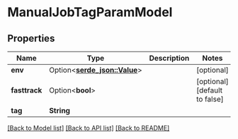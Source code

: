 # ManualJobTagParamModel

## Properties

Name | Type | Description | Notes
------------ | ------------- | ------------- | -------------
**env** | Option<[**serde_json::Value**](.md)> |  | [optional]
**fasttrack** | Option<**bool**> |  | [optional][default to false]
**tag** | **String** |  | 

[[Back to Model list]](../README.md#documentation-for-models) [[Back to API list]](../README.md#documentation-for-api-endpoints) [[Back to README]](../README.md)


